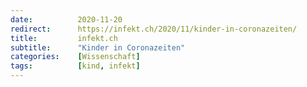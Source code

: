 ```yaml
---
date:          2020-11-20
redirect:      https://infekt.ch/2020/11/kinder-in-coronazeiten/
title:         infekt.ch
subtitle:      "Kinder in Coronazeiten"
categories:    [Wissenschaft]
tags:          [kind, infekt]
---
```

